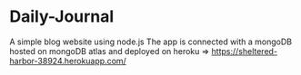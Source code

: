 # Daily-Journal
A simple blog website using node.js
The app is connected with a mongoDB hosted on mongoDB atlas and deployed on heroku => https://sheltered-harbor-38924.herokuapp.com/
